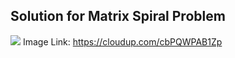 ## Solution for Matrix Spiral Problem

![](https://cloudup.com/cbPQWPAB1Zp+)
Image Link: https://cloudup.com/cbPQWPAB1Zp
